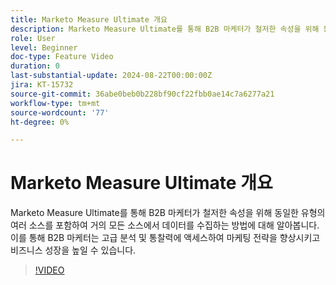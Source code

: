 ```yaml
---
title: Marketo Measure Ultimate 개요
description: Marketo Measure Ultimate를 통해 B2B 마케터가 철저한 속성을 위해 동일한 유형의 여러 소스를 포함하여 거의 모든 소스에서 데이터를 수집하는 방법에 대해 알아봅니다.
role: User
level: Beginner
doc-type: Feature Video
duration: 0
last-substantial-update: 2024-08-22T00:00:00Z
jira: KT-15732
source-git-commit: 36abe0beb0b228bf90cf22fbb0ae14c7a6277a21
workflow-type: tm+mt
source-wordcount: '77'
ht-degree: 0%

---
```



# Marketo Measure Ultimate 개요

Marketo Measure Ultimate를 통해 B2B 마케터가 철저한 속성을 위해 동일한 유형의 여러 소스를 포함하여 거의 모든 소스에서 데이터를 수집하는 방법에 대해 알아봅니다. 이를 통해 B2B 마케터는 고급 분석 및 통찰력에 액세스하여 마케팅 전략을 향상시키고 비즈니스 성장을 높일 수 있습니다.

>[!VIDEO](https://video.tv.adobe.com/v/3433044/?learn=on)

